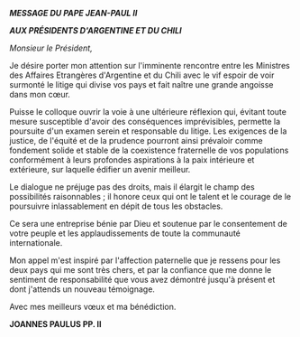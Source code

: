 ***MESSAGE DU PAPE JEAN-PAUL II***

***AUX PRÉSIDENTS D'ARGENTINE ET DU CHILI***

*Monsieur le Président,*

Je désire porter mon attention sur l'imminente rencontre entre les Ministres des Affaires Etrangères d'Argentine et du Chili avec le vif espoir de voir surmonté le litige qui divise vos pays et fait naître une grande angoisse dans mon cœur.

Puisse le colloque ouvrir la voie à une ultérieure réflexion qui, évitant toute mesure susceptible d'avoir des conséquences imprévisibles, permette la poursuite d'un examen serein et responsable du litige. Les exigences de la justice, de l'équité et de la prudence pourront ainsi prévaloir comme fondement solide et stable de la coexistence fraternelle de vos populations conformément à leurs profondes aspirations à la paix intérieure et extérieure, sur laquelle édifier un avenir meilleur.

Le dialogue ne préjuge pas des droits, mais il élargit le champ des possibilités raisonnables ; il honore ceux qui ont le talent et le courage de le poursuivre inlassablement en dépit de tous les obstacles.

Ce sera une entreprise bénie par Dieu et soutenue par le consentement de votre peuple et les applaudissements de toute la communauté internationale.

Mon appel m'est inspiré par l'affection paternelle que je ressens pour les deux pays qui me sont très chers, et par la confiance que me donne le sentiment de responsabilité que vous avez démontré jusqu'à présent et dont j'attends un nouveau témoignage.

Avec mes meilleurs vœux et ma bénédiction.

**JOANNES PAULUS PP. II**
